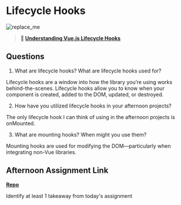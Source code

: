 # Lifecycle Hooks

![replace_me](https://codeworks.blob.core.windows.net/public/assets/img/illustrations/placeholder.svg)

> **📖 [Understanding Vue.js Lifecycle Hooks](https://codeworksacademy.com/fs-student-guide/resources/wk6/03-Vue-Lifecycle-Hooks)**

## Questions

1. What are lifecycle hooks? What are lifecycle hooks used for?

Lifecycle hooks are a window into how the library you’re using works behind-the-scenes. Lifecycle hooks allow you to know when your component is created, added to the DOM, updated, or destroyed.

2. How have you utilized lifecycle hooks in your afternoon projects?

The only lifecycle hook I can think of using in the afternoon projects is onMounted.

3. What are mounting hooks? When might you use them?

Mounting hooks are used for modifying the DOM—particularly when integrating non-Vue libraries.

## Afternoon Assignment Link

**[Repo](https://github.com/fullmer24/gregslist-vue)**

Identify at least 1 takeaway from today's assignment
